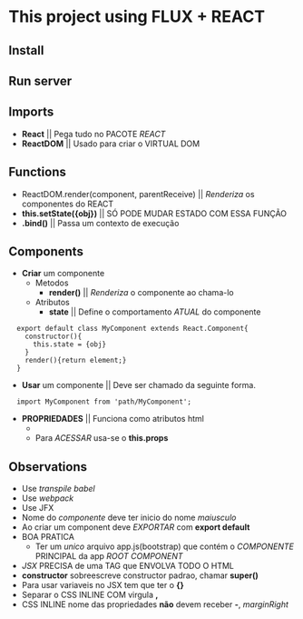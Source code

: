 # This project using FLUX + REACT

##  Install

## Run server


## Imports
- **React** || Pega tudo no PACOTE _REACT_
- **ReactDOM** || Usado para criar o VIRTUAL DOM



## Functions

- ReactDOM.render(component, parentReceive) || _Renderiza_ os componentes do REACT
- **this.setState({obj})** || SÓ PODE MUDAR ESTADO COM ESSA FUNÇÃO
- **.bind()** || Passa um contexto de execução


## Components
- **Criar** um componente
  - Metodos
    - **render()** || _Renderiza_ o componente ao chama-lo
  - Atributos
    - **state** || Define o comportamento _ATUAL_ do componente
```
  export default class MyComponent extends React.Component{
    constructor(){
      this.state = {obj}
    }
    render(){return element;}
  }
```
- **Usar** um componente || Deve ser chamado da seguinte forma.
```
  import MyComponent from 'path/MyComponent';
```
- **PROPRIEDADES** || Funciona como atributos html
  - <Component attr={val} />
  - Para _ACESSAR_ usa-se o **this.props**


## Observations
- Use _transpile babel_
- Use _webpack_
- Use JFX
- Nome do _componente_ deve ter inicio do nome _maiusculo_
- Ao criar um component deve _EXPORTAR_ com **export default**
- BOA PRATICA
  - Ter um _unico_ arquivo app.js(bootstrap) que contém o _COMPONENTE_ PRINCIPAL da app _ROOT COMPONENT_
- _JSX_ PRECISA de uma TAG que ENVOLVA TODO O HTML
- **constructor** sobreescreve constructor padrao, chamar **super()**
- Para usar variaveis no JSX tem que ter o **{}**
- Separar o CSS INLINE COM virgula **,**
- CSS INLINE nome das propriedades **não** devem receber **-**, _marginRight_
